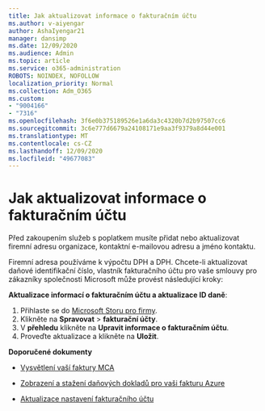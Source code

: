 ```yaml
---
title: Jak aktualizovat informace o fakturačním účtu
ms.author: v-aiyengar
author: AshaIyengar21
manager: dansimp
ms.date: 12/09/2020
ms.audience: Admin
ms.topic: article
ms.service: o365-administration
ROBOTS: NOINDEX, NOFOLLOW
localization_priority: Normal
ms.collection: Adm_O365
ms.custom:
- "9004166"
- "7316"
ms.openlocfilehash: 3f6e0b375189526e1a6da3c4320b7d2b97507cc6
ms.sourcegitcommit: 3c6e777d6679a24108171e9aa3f9379a8d44e001
ms.translationtype: MT
ms.contentlocale: cs-CZ
ms.lasthandoff: 12/09/2020
ms.locfileid: "49677083"
---
```

# <a name="how-to-update-billing-account-information"></a>Jak aktualizovat informace o fakturačním účtu

Před zakoupením služeb s poplatkem musíte přidat nebo aktualizovat firemní adresu organizace, kontaktní e-mailovou adresu a jméno kontaktu.

Firemní adresa používáme k výpočtu DPH a DPH. Chcete-li aktualizovat daňové identifikační číslo, vlastník fakturačního účtu pro vaše smlouvy pro zákazníky společnosti Microsoft může provést následující kroky:

**Aktualizace informací o fakturačním účtu a aktualizace ID daně**:

1. Přihlaste se do [Microsoft Storu pro firmy](https://businessstore.microsoft.com/).
1. Klikněte na **Spravovat**  >  **fakturační účty**.
1. V **přehledu** klikněte na **Upravit informace o fakturačním účtu**.
1. Proveďte aktualizace a klikněte na **Uložit**. 

**Doporučené dokumenty**

- [Vysvětlení vaší faktury MCA](https://docs.microsoft.com/azure/cost-management-billing/understand/mca-understand-your-invoice)

- [Zobrazení a stažení daňových dokladů pro vaši fakturu Azure](https://docs.microsoft.com/azure/cost-management-billing/understand/mca-download-tax-document)

- [Aktualizace nastavení fakturačního účtu](https://docs.microsoft.com/microsoft-store/update-microsoft-store-for-business-account-settings)  
